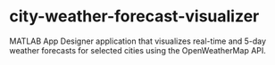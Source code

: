 # city-weather-forecast-visualizer
MATLAB App Designer application that visualizes real-time and 5-day weather forecasts for selected cities using the OpenWeatherMap API.
